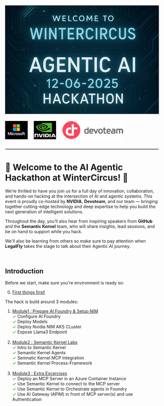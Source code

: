 ![](images/image.png)

<div style="display: flex; align-items: center; gap: 20px; margin: 20px 0;">
  <img src="images/ms_logo.png" alt="Microsoft Logo" height="60" />
  <img src="images/nvidia_logo.png" alt="NVIDIA Logo" height="60" />
  <img src="images/devoteam_logo.png" alt="Devoteam Logo" height="60" />
</div>

<hr style="border: 2px solid #ccc; margin: 30px 0;">

# 🎉 Welcome to the AI Agentic Hackathon at WinterCircus! 🎉

We’re thrilled to have you join us for a full day of innovation, collaboration, and hands-on hacking at the intersection of AI and agentic systems. This event is proudly co-hosted by **NVIDIA**, **Devoteam**, and our team — bringing together cutting-edge technology and deep expertise to help you build the next generation of intelligent solutions.

Throughout the day, you’ll also hear from inspiring speakers from **GitHub** and the **Semantic Kernel** team, who will share insights, lead sessions, and be on hand to support while you hack.

We'll also be learning from others so make sure to pay attention when **LegalFly** takes the stage to talk about
their Agentic AI journey.

<br>

## Introduction

Before we start, make sure you're environment is ready so:

0. [First things first!](/Module0%20[Pre-reqs]/readme.md)

The hack is build around 3 modules:

1. [Module1 : Prepare AI Foundry & Setup NIM](/Module1%20[Prep%20and%20NIM]/readme.md)
   <br>
   <span style="color: green;">✓</span> Configure AI Foundry
   <br>
   <span style="color: green;">✓</span> Deploy Models
   <br>
   <span style="color: green;">✓</span> Deploy Nvidia NIM AKS CLuster
   <br>
   <span style="color: green;">✓</span> Expose Llama3 Endpoint
   <br>
   <br>
2. [Module2 : Semantic Kernel Labs](Module2%20[Semantic%20Kernel]/readme.md)
   <br>
   <span style="color: green;">✓</span> Intro to Semantic Kernel
   <br>
   <span style="color: green;">✓</span> Semantic Kernel Agents
   <br>
   <span style="color: green;">✓</span> Semnatic Kernel MCP Integration
   <br>
   <span style="color: green;">✓</span> Semantic Kernel Process-Framework
   <br>
   <br>
3. [Module3 : Extra Excercises](/Module3%20[Extra%20exercises]/readme.md)
   <br>
   <span style="color: green;">✓</span> Deploy an MCP Server in an Azure Container Instance
   <br>
   <span style="color: green;">✓</span> Use Semantic Kernel to connect to the MCP server
   <br>
   <span style="color: green;">✓</span> Use Semantic Kernel to Orchestrate agents in Foundry
   <br>
   <span style="color: green;">✓</span> Use AI Gateway (APIM) in front of MCP server(s) and use Authentication
   <br>
   
   